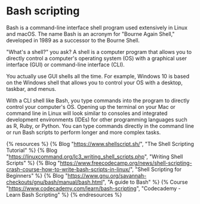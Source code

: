 # Bash scripting

Bash is a command-line interface shell program used extensively in Linux and macOS. The name Bash is an acronym for "Bourne Again Shell," developed in 1989 as a successor to the Bourne Shell.

"What's a shell?" you ask? A shell is a computer program that allows you to directly control a computer's operating system (OS) with a graphical user interface (GUI) or command-line interface (CLI).

You actually use GUI shells all the time. For example, Windows 10 is based on the Windows shell that allows you to control your OS with a desktop, taskbar, and menus.

With a CLI shell like Bash, you type commands into the program to directly control your computer's OS. Opening up the terminal on your Mac or command line in Linux will look similar to consoles and integrated development environments (IDEs) for other programming languages such as R, Ruby, or Python. You can type commands directly in the command line or run Bash scripts to perform longer and more complex tasks.

{% resources %}
  {% Blog "https://www.shellscript.sh/", "The Shell Scripting Tutorial" %}
  {% Blog "https://linuxcommand.org/lc3_writing_shell_scripts.php", "Writing Shell Scripts" %}
  {% Blog "https://www.freecodecamp.org/news/shell-scripting-crash-course-how-to-write-bash-scripts-in-linux/", "Shell Scripting for Beginners" %}
  {% Blog "https://www.gnu.org/savannah-checkouts/gnu/bash/manual/bash.html", "A guide to Bash" %}
  {% Course "https://www.codecademy.com/learn/bash-scripting", "Codecademy - Learn Bash Scripting" %}
{% endresources %}
